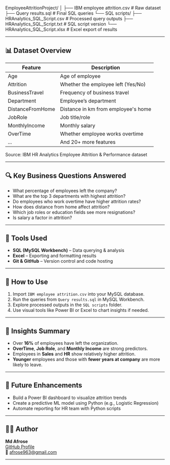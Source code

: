 EmployeeAttritionProject/
│
├── IBM employee attrition.csv # Raw dataset
├── Query results.sql # Final SQL queries
└── SQL scripts/
├── HRAnalytics_SQL_Script.csv # Processed query outputs
├── HRAnalytics_SQL_Script.txt # SQL script version
└── HRAnalytics_SQL_Script.xlsx # Excel export of results


---

## 📊 Dataset Overview

| Feature                 | Description                                 |
|------------------------|---------------------------------------------|
| Age                    | Age of employee                             |
| Attrition              | Whether the employee left (Yes/No)          |
| BusinessTravel         | Frequency of business travel                |
| Department             | Employee’s department                       |
| DistanceFromHome       | Distance in km from employee's home         |
| JobRole                | Job title/role                              |
| MonthlyIncome          | Monthly salary                              |
| OverTime               | Whether employee works overtime             |
| ...                    | And 20+ more features                       |

Source: IBM HR Analytics Employee Attrition & Performance dataset

---

## 🔍 Key Business Questions Answered

- What percentage of employees left the company?
- What are the top 3 departments with highest attrition?
- Do employees who work overtime have higher attrition rates?
- How does distance from home affect attrition?
- Which job roles or education fields see more resignations?
- Is salary a factor in attrition?

---

## 🧰 Tools Used

- **SQL (MySQL Workbench)** – Data querying & analysis  
- **Excel** – Exporting and formatting results  
- **Git & GitHub** – Version control and code hosting  

---

## 🚀 How to Use

1. Import `IBM employee attrition.csv` into your MySQL database.
2. Run the queries from `Query results.sql` in MySQL Workbench.
3. Explore processed outputs in the `SQL scripts` folder.
4. Use visual tools like Power BI or Excel to chart insights if needed.

---

## 📌 Insights Summary

- Over **16%** of employees have left the organization.
- **OverTime**, **Job Role**, and **Monthly Income** are strong predictors.
- Employees in **Sales** and **HR** show relatively higher attrition.
- **Younger** employees and those with **fewer years at company** are more likely to leave.

---

## 📎 Future Enhancements

- Build a Power BI dashboard to visualize attrition trends  
- Create a predictive ML model using Python (e.g., Logistic Regression)  
- Automate reporting for HR team with Python scripts  

---

## 🙋‍♂️ Author

**Md Afrose**  
[GitHub Profile](https://github.com/afrose963)  
📧 afrose963@gmail.com

---
